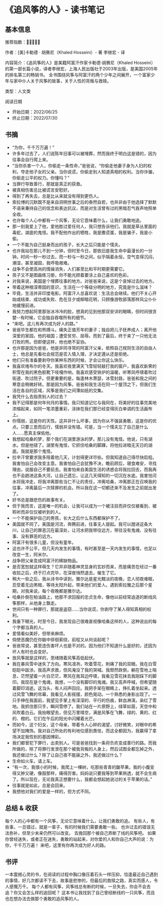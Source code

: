 # 《追风筝的人》- 读书笔记

## 基本信息

推荐指数：🌟🌟🌟🌟🌟

作者：[美]卡勒德 · 胡赛尼（Khaled Hosseini）- 著     李继宏 - 译

内容简介：《追风筝的人》是美籍阿富汗作家卡勒德·胡赛尼（Khaled Hosseini）的第一部长篇小说，译者李继宏，上海人民出版社于2003年出版，是美国2005年的排名第三的畅销书。
全书围绕风筝与阿富汗的两个少年之间展开，一个富家少年与家中仆人关于风筝的故事，关于人性的背叛与救赎。

类型：人文类

阅读日期

- 开始日期：2022/06/25
- 终止日期：2022/07/30

## 书摘

- “为你，千千万万遍！”
- 许多年过去了，人们说陈年旧事可以被埋葬，然而我终于明白这是错的，因为往事会自行爬上来。
- “当你杀害一个人，你偷走一条性命，”爸爸说，“你偷走他妻子身为人妇的权利，夺走他子女的父亲。当你说谎，你偷走别人知道真相的权利。当你诈骗，你偷走公平的权力。你懂吗？”
- 当罪行导致善行，那就是真正的获救。
- 被真相伤害总比被谎言安慰好。
- 得到了再失去，总是比从来就没有得到更伤人。
- 索拉博的沉默既不是来自洞明世事之后的泰然自若，也并非由于他选择了默默不语来秉持自己的信念和表达抗议，而是对生活曾有过的黑暗忍气吞声地照单全收。
- 也许每个人心中都有一个风筝，无论它意味着什么，让我们勇敢地追。
- 那一刻我爱上了他，爱他胜过爱任何人，我只想告诉他们，我就是草丛里面的毒蛇，湖底的鬼怪。我不配他作出的牺牲，我是撒谎蛋，我是骗子，我是小偷。
- 一个不能为自己挺身而出的孩子，长大之后只能是个懦夫。
- 也许我站在那儿不到一分钟，但时至今日，那依旧是我生命中最漫长的一分钟。时间一秒一秒过去，而一秒与一秒之间，似乎隔着永恒，空气变得沉闷，潮湿，甚至凝固，我呼吸艰难。
- 战争不会使高尚的情操消失，人们甚至比和平时期更需要它。
- 孩子又不是图画练习册，你不能光顾着要涂上自己喜欢的色彩。
- 对我来说，美国是个埋葬往事的地方。对爸爸来说，这是个哀悼过去的地方。
- 带着这种根深蒂固的意识，生活在一个等级分明的地方，究竟是什么滋味？
- 毕竟，生活并非印度电影。阿富汗人总喜欢说：生活总会继续。他们不关心开始或结束、成功或失败、危在旦夕或柳暗花明，只顾像游牧部落那样风尘仆仆地缓慢前进。
- 我努力想起阿里那张冰冷冷的脸，想真的见到他那双安详的眼睛，但时间很贪婪--有时候，它会独自吞噬所有的细节。
- “来吧。这儿有再次成为好人的路。”
- 爸爸毕生都在和熊搏斗。痛失正值芳年的妻子；独自把儿子抚养成人；离开他深爱的家园，他的祖国；遭受贫穷、屈辱。而到了最后，终于来了一只他无法打败的熊。但即便这样，他也绝不妥协。
- 也许那是因为爸爸，他是非同寻常的阿富汗父亲，依照自己规则生活的自由人士，他总是先看社会规范是否入情入理，才决定遵从还是拒绝。
- 他们只有准备要剥夺你某种东西的时候，才会让你这么快乐。
- 我喜欢喀布尔的冬天。我喜欢夜里满天飞雪轻轻敲打我的窗户，我喜欢新霁的积雪在我的黑色胶靴下吱嘎作响，我喜欢感受铁炉的温暖，听寒风呼啸着吹过街道、吹过院子。但更重要的是，每逢林木萧瑟，冰雪封路，爸爸和我之间的寒意会稍微好转。那是因为风筝。爸爸和我生活在同一个屋顶之下，但我们生活在各自的区域，风筝是我们之间薄如纸的交集。
- 我凭什么去指责别人的过去？
- 我不记得那是何年何月的事情。我只知道记忆与我同在，将美好的往事完美地浓缩起来，如同一笔浓墨重彩，涂抹在我们那已经变得灰白单调的生活画布上。
- 你懦弱，这是你的天性。这并非什么坏事，因为你从不强装勇敢，这是你的优点。只要三思而后行，懦弱并没有错。可是，当一个懦夫忘了自己是什么人......愿真主保佑他。
- 我想起哈桑的梦，那个我们在湖里游泳的梦。那儿没有鬼怪。他说，只有湖水。但是他错了。湖里有鬼怪，它抓住哈桑的脚踝，将他拉进暗无天日的湖底。我就是那个鬼怪。
- 拉辛汗曾要求我多陪着他几天，计划得更详尽些。但我知道自己得尽快启程。我害怕自己会改变主意。我害怕自己会犹豫不决，瞻前顾后，寝食难安，寻找理由，说服自己不要前去。我害怕来自美国生活的诱惑会将我拉回去，而我再也不会趟进这条大河，让自己遗忘，让这几天得知的一切沉在水底。我害怕河水将我冲走，将我冲离那些当仁不让的责任，冲离哈桑，冲离那正在召唤我的往事，冲离最后一次赎罪的机会。所以我在这一切都还来不及发生之前就出发了。
- 好书总是跟悲伤的故事有关。
- 但于我而言，这是唯一的机会，让我可以成为一个被注目而非仅仅被看到、被聆听而非仅仅被听到的人。
- 一个不能保护自己的男孩，长大之后什么东西都保护不了。
- 美国就不同了。美国是河流，奔腾前进，往事无人提起。我可以蹚进这条大川，让自己的罪恶沉在最深处，让河水把我带往远方，带往没有鬼魂、没有往事、没有罪恶的远方。
- 阿富汗有很多儿童，但没有童年。
- 这也许不公平，但几天内发生的事情，有时甚至是一天内发生的事情，也足以改变一生，阿米尔。
- 战争把父亲变成阿富汗的稀缺物品。
- 是否宽恕就这样萌生？它并非随着神灵显身的玄妙而来，而是痛苦在经过一番收拾之后，终于打点完毕，在深夜悄然退去，催生了它。
- 稍大一些之后，我从诗书中读到，雅尔达是星光黯淡的夜晚，恋人彻夜难眠，忍受着无边黑暗，等待太阳升起，带来他们的爱人。遇到索拉雅之后那个星期，对我来说，每个夜晚都是雅尔达。
- 哈桑扑倒在柏油路上，他那不求回报的忠贞生命，像他以前经常追逐的断线风筝那样，从他身上飘走。
- 世间只有一种罪行，那就是盗窃......当你说谎，你剥夺了某人得知真相的权利。
- 我垂下眼光，时至今日，我发现自己很难直视像哈桑这样的人，这种说出的每个字都当真的人。
- 爱情看似美好，但带来麻烦。
- 倘使恶魔仍在你脑中徘徊萦绕，前程又从何谈起呢？
- 爸爸常说，甚至连伤害坏人也是不对的。因为他们不知道什么是好的，还因为坏人有时也会变好。
- 放风筝就是这样的，思绪随着风筝高低起伏。
- 我在暴风雪中迷失了方向。寒风凛冽，吹着雪花，刺痛了我的双眼。我在白雪皑皑中跋涉。我高声求救，但风淹没了我的哭喊。我颓然跌倒，躺在雪地上喘息，茫然望着一片白茫茫，寒风在我耳边呼啸，我看见雪花抹去我刚踩下的脚印。我现在是个鬼魂，我想，一个没有脚印的鬼魂。我又高声呼喊，但希望随着脚印消逝。这当头，有人闷声回应。我把手架在眼睛上，挣扎着坐起来。透过风雪飞舞的帘幕，我看见人影摇摆，颜色晃动。一个熟悉的身影出现了。一只手伸在我面前，我望见手掌上有深深的、平行的伤痕，鲜血淋漓，染红了雪地。我抓住那只手，瞬间雪停了。我们站在一片原野上，绿草如茵，天空中和风吹着白云。我抬眼望去，但见万里晴空，满是风筝在飞舞，绿的、黄的、红的、橙的。它们在午后的阳光中闪耀着光芒。
- 而如今，这个妇女，这个母亲，带着令人心碎的渴望，讨好微笑，对眼中的希望不加掩饰。我对自己所处的有利地位感到畏怯，而这全都因为，我赢得了拿场决定我性别的基因博彩。
- 我们都曾犯下罪行，出卖别人。可是爸爸找到一条将负疚变成善行的路。而我所做的，除了将罪行发泄在那个被我背叛的人身上，然后试图全都忘掉之外，我还做过什么？除了让自己夜不能寐之外，我还做过什么？
- 生命如火车，请上车。
- “有一次，我很小的时候，我爬上一棵树，吃那些青青的酸苹果。我的小腹变得又肿又硬，像鼓那样，痛得厉害。妈妈说只要我等到苹果熟透，就不会生病了。所以现在，无论我真正想要什么，我都会想起她说过的关于苹果的话。”
- 往事就是如此，总是会回来。
- 我想他对我们的爱是一样的，但方式不同。

## 总结 & 收获

每个人的心中都有一个风筝，无论它意味着什么，让我们勇敢的追。
有些人，有些事，一旦错过，就是一辈子，有的时候我们需要勇敢一些。
也许过去的错误无法弥补，但至少未来仍然可以改变。
去挽回那个被自己弄断了线的风筝吧。
如果你曾经迷失，或者正在迷失，勇敢的站起来，对你爱的人和你自己大声的说：为你，千千万万遍！
来吧，这里有你再次成为好人的路。

## 书评

一本震撼心灵的书，在阅读的过程中胸口像压着石头一样压抑，恰逢最近自己遇到的事情，好几次都读不下去，故事是悲惨的，但最后的救赎之路，真实而感人，令人感慨万千。
每个人都有风筝，风筝线总有断的时候，一旦失去，你会不会去追？你又会怎么样的追回呢？
这本书让我找到了自己曾经断线的一只风筝，而且也在想办法去做那个勇敢的追风筝的人。

